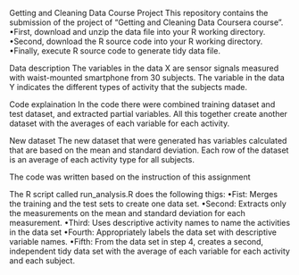 Getting and Cleaning Data Course Project This repository contains the
submission of the project of “Getting and Cleaning Data Coursera
course”. •First, download and unzip the data file into your R working
directory. •Second, download the R source code into your R working
directory. •Finally, execute R source code to generate tidy data file.

Data description The variables in the data X are sensor signals measured
with waist-mounted smartphone from 30 subjects. The variable in the data
Y indicates the different types of activity that the subjects made.

Code explaination In the code there were combined training dataset and
test dataset, and extracted partial variables. All this together create
another dataset with the averages of each variable for each activity.

New dataset The new dataset that were generated has variables calculated
that are based on the mean and standard deviation. Each row of the
dataset is an average of each activity type for all subjects.

The code was written based on the instruction of this assignment

The R script called run\_analysis.R does the following thigs: •Fist:
Merges the training and the test sets to create one data set. •Second:
Extracts only the measurements on the mean and standard deviation for
each measurement. •Third: Uses descriptive activity names to name the
activities in the data set •Fourth: Appropriately labels the data set
with descriptive variable names. •Fifth: From the data set in step 4,
creates a second, independent tidy data set with the average of each
variable for each activity and each subject.
